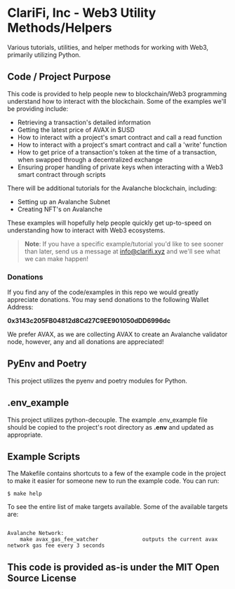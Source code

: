 # ClariFi, Inc - Web3 Utility Methods/Helpers
Various tutorials, utilities,  and helper methods for working with Web3, primarily utilizing Python.

## Code / Project Purpose
This code is provided to help people new to blockchain/Web3 programming understand how to interact 
with the blockchain.  Some of the examples we'll be providing include:

- Retrieving a transaction's detailed information
- Getting the latest price of AVAX in $USD
- How to interact with a project's smart contract and call a read function
- How to interact with a project's smart contract and call a 'write' function
- How to get price of a transaction's token at the time of a transaction, when swapped through a decentralized exchange
- Ensuring proper handling of private keys when interacting with a Web3 smart contract through scripts

There will be additional tutorials for the Avalanche blockchain, including:

- Setting up an Avalanche Subnet
- Creating NFT's on Avalanche


These examples will hopefully help people quickly get up-to-speed on 
understanding how to interact with Web3 ecosystems.

> **Note**: If you have a specific example/tutorial you'd like to see sooner than later, send us a message at 
info@clarifi.xyz and we'll see what we can make happen!


### Donations
If you find any of the code/examples in this repo we would greatly appreciate donations. You may send donations to the following Wallet Address:

**0x3143c205FB04812d8Cd27C9EE901050dDD6996dc**

We prefer AVAX, as we are collecting AVAX to create an Avalanche validator node, however, 
any and all donations are appreciated!


## PyEnv and Poetry
This project utilizes the pyenv and poetry modules for Python.

## .env_example
This project utilizes python-decouple.  The example .env_example file should be copied to the 
project's root directory as **.env** and updated as appropriate.

## Example Scripts
The Makefile contains shortcuts to a few of the example code in the project to make it 
easier for someone new to run the example code.  You can run:

```$ make help```

To see the entire list of make targets available.  Some of the available targets are:

```shell

Avalanche Network: 
    make avax_gas_fee_watcher              outputs the current avax network gas fee every 3 seconds 

```


## This code is provided as-is under the MIT Open Source License
